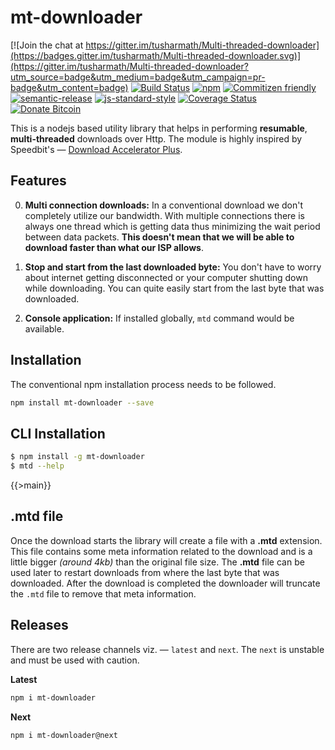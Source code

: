 # mt-downloader

[![Join the chat at https://gitter.im/tusharmath/Multi-threaded-downloader](https://badges.gitter.im/tusharmath/Multi-threaded-downloader.svg)](https://gitter.im/tusharmath/Multi-threaded-downloader?utm_source=badge&utm_medium=badge&utm_campaign=pr-badge&utm_content=badge)
[![Build Status](https://travis-ci.org/tusharmath/Multi-threaded-downloader.svg?branch=master)](https://travis-ci.org/tusharmath/Multi-threaded-downloader)
[![npm](https://img.shields.io/npm/v/mt-downloader.svg)](https://www.npmjs.com/package/mt-downloader)
[![Commitizen friendly](https://img.shields.io/badge/commitizen-friendly-brightgreen.svg)](http://commitizen.github.io/cz-cli/)
[![semantic-release](https://img.shields.io/badge/%20%20%F0%9F%93%A6%F0%9F%9A%80-semantic--release-e10079.svg)](https://github.com/semantic-release/semantic-release)
[![js-standard-style](https://img.shields.io/badge/code%20style-standard-brightgreen.svg)](http://standardjs.com/)
[![Coverage Status](https://coveralls.io/repos/github/tusharmath/Multi-threaded-downloader/badge.svg)](https://coveralls.io/github/tusharmath/Multi-threaded-downloader)
[![Donate Bitcoin](https://img.shields.io/badge/donate-bitcoin-green.svg)](https://www.coinbase.com/tusharmath)

This is a nodejs based utility library that helps in performing **resumable**, **multi-threaded** downloads over Http. The module is highly inspired by Speedbit's — [Download Accelerator Plus](http://www.speedbit.com/dap/).


## Features
0. **Multi connection downloads:** In a conventional download we don't completely utilize our bandwidth. With multiple connections there is always one thread which is getting data thus minimizing the wait period between data packets. **This doesn't mean that we will be able to download faster than what our ISP allows**.

0. **Stop and start from the last downloaded byte:** You don't have to worry about internet getting disconnected or your computer shutting down while downloading. You can quite easily start from the last byte that was downloaded.

0. **Console application:** If installed globally, `mtd` command would be available.

## Installation

The conventional npm installation process needs to be followed.

```bash
npm install mt-downloader --save
```

## CLI Installation

```bash
$ npm install -g mt-downloader
$ mtd --help
```

{{>main}}

## .mtd file
Once the download starts the library will create a file with a **.mtd** extension. This file contains some meta information related to the download and is a little bigger *(around 4kb)* than the original file size. The **.mtd** file can be used later to restart downloads from where the last byte that was downloaded. After the download is completed the downloader will truncate the `.mtd` file to remove that meta information.

## Releases
There are two release channels viz. — `latest` and `next`. The `next` is unstable and must be used with caution.

**Latest**
```bash
npm i mt-downloader
```
**Next**
```bash
npm i mt-downloader@next
```
